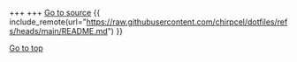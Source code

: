 +++
+++
<a class="link external inline-button" href="https://github.com/chirpcel/dotfiles/">Go to source</a>
{{ include_remote(url="https://raw.githubusercontent.com/chirpcel/dotfiles/refs/heads/main/README.md") }}
<div class="dialog-buttons">
  <a class="inline-button" href="#top">Go to top</a>
</div>
